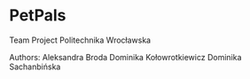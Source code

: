 # PetPals

Team Project
Politechnika Wrocławska

Authors:
Aleksandra Broda
Dominika Kołowrotkiewicz
Dominika Sachanbińska
